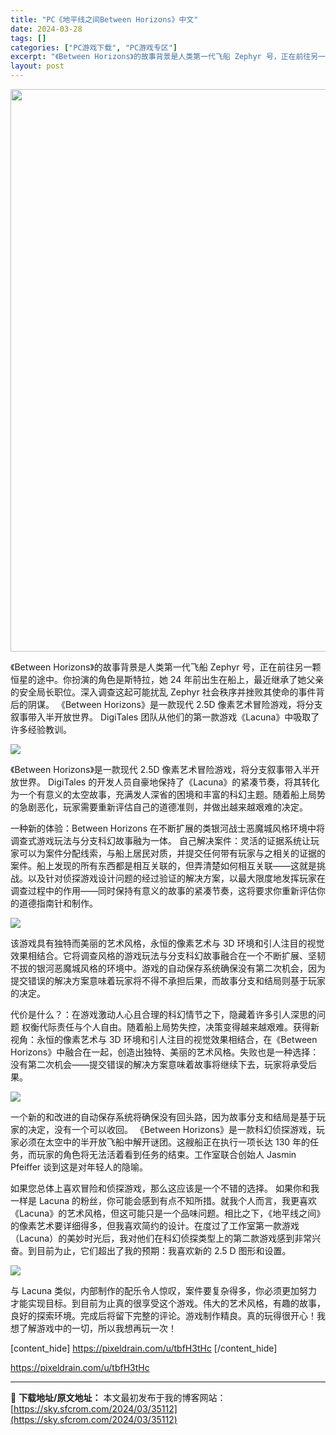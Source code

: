 ```yaml
---
title: "PC《地平线之间Between Horizons》中文"
date: 2024-03-28
tags: []
categories: ["PC游戏下载", "PC游戏专区"]
excerpt: "《Between Horizo​​ns》的故事背景是人类第一代飞船 Zephyr 号，正在前往另一颗恒星的途中。你扮演的角色是斯特拉，她 24 年前出生在船上，最近继承了她父亲的安全局长职位。深入调查这起可能扰乱 Zephyr 社会秩序并挫败其使命的事件背后的阴谋。 《Between Horizo​&hellip;"
layout: post
---
```


<img class="size-full wp-image-35113 aligncenter" src="https://sky.sfcrom.com/wp-content/uploads/2024/03/2024032800151163.webp" alt="" width="600" height="900" />

《Between Horizo​​ns》的故事背景是人类第一代飞船 Zephyr 号，正在前往另一颗恒星的途中。你扮演的角色是斯特拉，她 24 年前出生在船上，最近继承了她父亲的安全局长职位。深入调查这起可能扰乱 Zephyr 社会秩序并挫败其使命的事件背后的阴谋。 《Between Horizo​​ns》是一款现代 2.5D 像素艺术冒险游戏，将分支叙事带入半开放世界。 DigiTales 团队从他们的第一款游戏《Lacuna》中吸取了许多经验教训。

<img src="https://sky.sfcrom.com/wp-content/uploads/2024/03/20240329081147-de6d1.jpeg" />

《Between Horizo​​ns》是一款现代 2.5D 像素艺术冒险游戏，将分支叙事带入半开放世界。 DigiTales 的开发人员自豪地保持了《Lacuna》的紧凑节奏，将其转化为一个有意义的太空故事，充满发人深省的困境和丰富的科幻主题。随着船上局势的急剧恶化，玩家需要重新评估自己的道德准则，并做出越来越艰难的决定。

一种新的体验：Between Horizo​​ns 在不断扩展的类银河战士恶魔城风格环境中将调查式游戏玩法与分支科幻故事融为一体。
自己解决案件：灵活的证据系统让玩家可以为案件分配线索，与船上居民对质，并提交任何带有玩家与之相关的证据的案件。船上发现的所有东西都是相互关联的，但弄清楚如何相互关联——这就是挑战。以及针对侦探游戏设计问题的经过验证的解决方案，以最大限度地发挥玩家在调查过程中的作用——同时保持有意义的故事的紧凑节奏，这将要求你重新评估你的道德指南针和制作。

<img src="https://sky.sfcrom.com/wp-content/uploads/2024/03/20240329081148-81e4b.jpeg" />

该游戏具有独特而美丽的艺术风格，永恒的像素艺术与 3D 环境和引人注目的视觉效果相结合。它将调查风格的游戏玩法与分支科幻故事融合在一个不断扩展、坚韧不拔的银河恶魔城风格的环境中。游戏的自动保存系统确保没有第二次机会，因为提交错误的解决方案意味着玩家将不得不承担后果，而故事分支和结局则基于玩家的决定。

代价是什么？：在游戏激动人心且合理的科幻情节之下，隐藏着许多引人深思的问题
权衡代际责任与个人自由。随着船上局势失控，决策变得越来越艰难。获得新视角：永恒的像素艺术与 3D 环境和引人注目的视觉效果相结合，在《Between Horizo​​ns》中融合在一起，创造出独特、美丽的艺术风格。失败也是一种选择：没有第二次机会——提交错误的解决方案意味着故事将继续下去，玩家将承受后果。

<img src="https://sky.sfcrom.com/wp-content/uploads/2024/03/20240329081148-9f32c.jpeg" />

一个新的和改进的自动保存系统将确保没有回头路，因为故事分支和结局是基于玩家的决定，没有一个可以收回。 《Between Horizo​​ns》是一款科幻侦探游戏，玩家必须在太空中的半开放飞船中解开谜团。这艘船正在执行一项长达 130 年的任务，而玩家的角色将无法活着看到任务的结束。工作室联合创始人 Jasmin Pfeiffer 谈到这是对年轻人的隐喻。

如果您总体上喜欢冒险和侦探游戏，那么这应该是一个不错的选择。
如果你和我一样是 Lacuna 的粉丝，你可能会感到有点不知所措。就我个人而言，我更喜欢《Lacuna》的艺术风格，但这可能只是一个品味问题。相比之下，《地平线之间》的像素艺术要详细得多，但我喜欢简约的设计。在度过了工作室第一款游戏（Lacuna）的美妙时光后，我对他们在科幻侦探类型上的第二款游戏感到非常兴奋。到目前为止，它们超出了我的预期：我喜欢新的 2.5 D 图形和设置。

<img src="https://sky.sfcrom.com/wp-content/uploads/2024/03/20240329081148-cc38a.jpeg" />

与 Lacuna 类似，内部制作的配乐令人惊叹，案件要复杂得多，你必须更加努力才能实现目标。到目前为止真的很享受这个游戏。伟大的艺术风格，有趣的故事，良好的探索环境。完成后将留下完整的评论。游戏制作精良。真的玩得很开心！我想了解游戏中的一切，所以我想再玩一次！

[content_hide]
https://pixeldrain.com/u/tbfH3tHc
[/content_hide]

<!--wechatfans start-->
https://pixeldrain.com/u/tbfH3tHc
<!--wechatfans end-->

---
📖 **下载地址/原文地址：** 本文最初发布于我的博客网站：[https://sky.sfcrom.com/2024/03/35112](https://sky.sfcrom.com/2024/03/35112)
